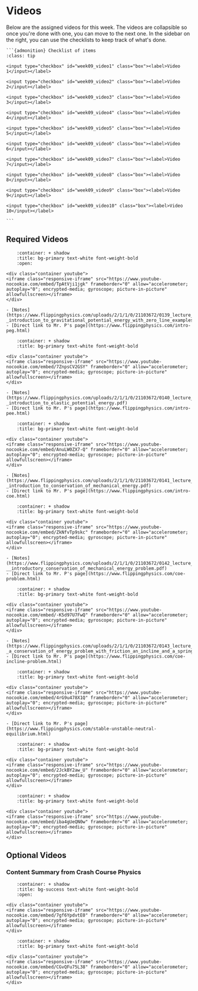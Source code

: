 # Videos

Below are the assigned videos for this week. 
The videos are collapsible so once you're done with one, you can move to the next one.
In the sidebar on the right, you can use the checklists to keep track of what's done.

````{margin}
```{admonition} Checklist of items
:class: tip

<input type="checkbox" id="week09_video1" class="box"><label>Video 1</input></label>

<input type="checkbox" id="week09_video2" class="box"><label>Video 2</input></label>

<input type="checkbox" id="week09_video3" class="box"><label>Video 3</input></label>

<input type="checkbox" id="week09_video4" class="box"><label>Video 4</input></label>

<input type="checkbox" id="week09_video5" class="box"><label>Video 5</input></label>

<input type="checkbox" id="week09_video6" class="box"><label>Video 6</input></label>

<input type="checkbox" id="week09_video7" class="box"><label>Video 7</input></label>

<input type="checkbox" id="week09_video8" class="box"><label>Video 8</input></label>

<input type="checkbox" id="week09_video9" class="box"><label>Video 9</input></label>

<input type="checkbox" id="week09_video10" class="box"><label>Video 10</input></label>

```
````

## Required Videos

```{dropdown} 1. Introduction to Gravitational Potential Energy with Zero Line Examples
    :container: + shadow
    :title: bg-primary text-white font-weight-bold
    :open:

<div class="container youtube">
<iframe class="responsive-iframe" src="https://www.youtube-nocookie.com/embed/TpAtVji1jgk" frameborder="0" allow="accelerometer; autoplay="0"; encrypted-media; gyroscope; picture-in-picture" allowfullscreen></iframe>
</div>

- [Notes](https://www.flippingphysics.com/uploads/2/1/1/0/21103672/0139_lecture_notes_-_introduction_to_gravitational_potential_energy_with_zero_line_examples.pdf)
- [Direct link to Mr. P's page](https://www.flippingphysics.com/intro-peg.html)
```

```{dropdown} 2. Introduction to Elastic Potential Energy with Examples
    :container: + shadow
    :title: bg-primary text-white font-weight-bold

<div class="container youtube">
<iframe class="responsive-iframe" src="https://www.youtube-nocookie.com/embed/7ZnpsCV2GSY" frameborder="0" allow="accelerometer; autoplay="0"; encrypted-media; gyroscope; picture-in-picture" allowfullscreen></iframe>
</div>

- [Notes](https://www.flippingphysics.com/uploads/2/1/1/0/21103672/0140_lecture_notes_-_introduction_to_elastic_potential_energy.pdf)
- [Direct link to Mr. P's page](https://www.flippingphysics.com/intro-pee.html)
```

```{dropdown} 3. Introduction to Conservation of Mechanical Energy with Demonstrations
    :container: + shadow
    :title: bg-primary text-white font-weight-bold

<div class="container youtube">
<iframe class="responsive-iframe" src="https://www.youtube-nocookie.com/embed/AnuLW0ZX7-Q" frameborder="0" allow="accelerometer; autoplay="0"; encrypted-media; gyroscope; picture-in-picture" allowfullscreen></iframe>
</div>

- [Notes](https://www.flippingphysics.com/uploads/2/1/1/0/21103672/0141_lecture_notes_-_introduction_to_conservation_of_mechanical_energy.pdf)
- [Direct link to Mr. P's page](https://www.flippingphysics.com/intro-coe.html)
```

```{dropdown} 4. Introductory Conservation of Mechanical Energy Problem using a Trebuchet
    :container: + shadow
    :title: bg-primary text-white font-weight-bold

<div class="container youtube">
<iframe class="responsive-iframe" src="https://www.youtube-nocookie.com/embed/ZkNfvTp9skc" frameborder="0" allow="accelerometer; autoplay="0"; encrypted-media; gyroscope; picture-in-picture" allowfullscreen></iframe>
</div>

- [Notes](https://www.flippingphysics.com/uploads/2/1/1/0/21103672/0142_lecture_notes_-__introductory_conservation_of_mechanical_energy_problem.pdf)
- [Direct link to Mr. P's page](https://www.flippingphysics.com/coe-problem.html)
```

```{dropdown} 5. Conservation of Energy Problem with Friction, an Incline and a Spring by Billy
    :container: + shadow
    :title: bg-primary text-white font-weight-bold

<div class="container youtube">
<iframe class="responsive-iframe" src="https://www.youtube-nocookie.com/embed/-K5d97U7FwQ" frameborder="0" allow="accelerometer; autoplay="0"; encrypted-media; gyroscope; picture-in-picture" allowfullscreen></iframe>
</div>

- [Notes](https://www.flippingphysics.com/uploads/2/1/1/0/21103672/0143_lecture_notes_-_a_conservation_of_energy_problem_with_friction_an_incline_and_a_spring_by_billy.pdf)
- [Direct link to Mr. P's page](https://www.flippingphysics.com/coe-incline-problem.html)
```

```{dropdown} 6. Stable, Unstable and Neutral Equilibrium
    :container: + shadow
    :title: bg-primary text-white font-weight-bold
    
<div class="container youtube">
<iframe class="responsive-iframe" src="https://www.youtube-nocookie.com/embed/4rG9u478X1Q" frameborder="0" allow="accelerometer; autoplay="0"; encrypted-media; gyroscope; picture-in-picture" allowfullscreen></iframe>
</div>

- [Direct link to Mr. P's page](https://www.flippingphysics.com/stable-unstable-neutral-equilibrium.html)
```

```{dropdown} (*NEW*) 7. Conservative and Non-conservative Forces
    :container: + shadow
    :title: bg-primary text-white font-weight-bold

<div class="container youtube">
<iframe class="responsive-iframe" src="https://www.youtube-nocookie.com/embed/2JckBY2aw_U" frameborder="0" allow="accelerometer; autoplay="0"; encrypted-media; gyroscope; picture-in-picture" allowfullscreen></iframe>
</div>
```

```{dropdown} (*NEW*) 8. Conservative and Non-conservative Forces (Khan Academy)
    :container: + shadow
    :title: bg-primary text-white font-weight-bold

<div class="container youtube">
<iframe class="responsive-iframe" src="https://www.youtube-nocookie.com/embed/iba4gUeQN0w" frameborder="0" allow="accelerometer; autoplay="0"; encrypted-media; gyroscope; picture-in-picture" allowfullscreen></iframe>
</div>
```

## Optional Videos

### Content Summary from Crash Course Physics

```{dropdown} Newtonian Gravity
    :container: + shadow
    :title: bg-success text-white font-weight-bold
    :open:

<div class="container youtube">
<iframe class="responsive-iframe" src="https://www.youtube-nocookie.com/embed/7gf6YpdvtE0" frameborder="0" allow="accelerometer; autoplay="0"; encrypted-media; gyroscope; picture-in-picture" allowfullscreen></iframe>
</div>
```

```{dropdown} Introduction to the Conservative Force and it's Potential Energy with Example Problem
    :container: + shadow
    :title: bg-primary text-white font-weight-bold

<div class="container youtube">
<iframe class="responsive-iframe" src="https://www.youtube-nocookie.com/embed/CGvQFu75L38" frameborder="0" allow="accelerometer; autoplay="0"; encrypted-media; gyroscope; picture-in-picture" allowfullscreen></iframe>
</div>
```